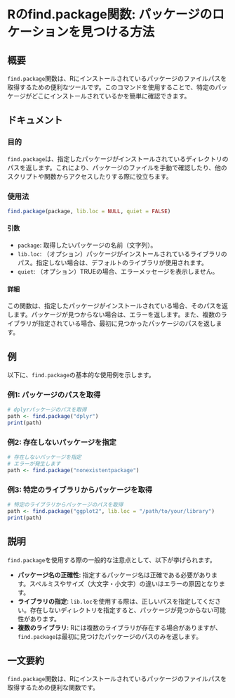 <!--
Meta Description: # Rのfind.package関数: パッケージのロケーションを見つける方法 ## 概要 `find.package`関数は、Rにインストールされているパッケージのファイルパスを取得するための便利なツールです。このコマンドを使用することで、特定のパッケージがどこにインストールされているかを簡単に確...
Meta Keywords: package, find, path, lib, loc
-->

# Rのfind.package関数: パッケージのロケーションを見つける方法

## 概要
`find.package`関数は、Rにインストールされているパッケージのファイルパスを取得するための便利なツールです。このコマンドを使用することで、特定のパッケージがどこにインストールされているかを簡単に確認できます。

## ドキュメント
### 目的
`find.package`は、指定したパッケージがインストールされているディレクトリのパスを返します。これにより、パッケージのファイルを手動で確認したり、他のスクリプトや関数からアクセスしたりする際に役立ちます。

### 使用法
```R
find.package(package, lib.loc = NULL, quiet = FALSE)
```

#### 引数
- `package`: 取得したいパッケージの名前（文字列）。
- `lib.loc`: （オプション）パッケージがインストールされているライブラリのパス。指定しない場合は、デフォルトのライブラリが使用されます。
- `quiet`: （オプション）TRUEの場合、エラーメッセージを表示しません。

#### 詳細
この関数は、指定したパッケージがインストールされている場合、そのパスを返します。パッケージが見つからない場合は、エラーを返します。また、複数のライブラリが指定されている場合、最初に見つかったパッケージのパスを返します。

## 例
以下に、`find.package`の基本的な使用例を示します。

### 例1: パッケージのパスを取得
```R
# dplyrパッケージのパスを取得
path <- find.package("dplyr")
print(path)
```

### 例2: 存在しないパッケージを指定
```R
# 存在しないパッケージを指定
# エラーが発生します
path <- find.package("nonexistentpackage")
```

### 例3: 特定のライブラリからパッケージを取得
```R
# 特定のライブラリからパッケージのパスを取得
path <- find.package("ggplot2", lib.loc = "/path/to/your/library")
print(path)
```

## 説明
`find.package`を使用する際の一般的な注意点として、以下が挙げられます。

- **パッケージ名の正確性**: 指定するパッケージ名は正確である必要があります。スペルミスやサイズ（大文字・小文字）の違いはエラーの原因となります。
- **ライブラリの指定**: `lib.loc`を使用する際は、正しいパスを指定してください。存在しないディレクトリを指定すると、パッケージが見つからない可能性があります。
- **複数のライブラリ**: Rには複数のライブラリが存在する場合がありますが、`find.package`は最初に見つけたパッケージのパスのみを返します。

## 一文要約
`find.package`関数は、Rにインストールされているパッケージのファイルパスを取得するための便利な関数です。